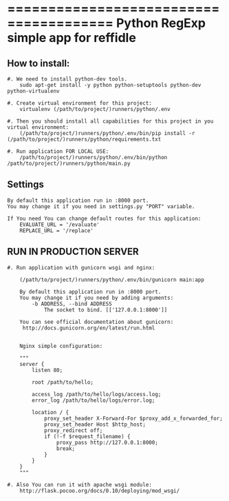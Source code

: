 =======================================
 Python RegExp simple app for reffidle
=======================================

How to install:
---------------------------------------

    #. We need to install python-dev tools.
        sudo apt-get install -y python python-setuptools python-dev python-virtualenv
       
    #. Create virtual environment for this project:
        virtualenv (/path/to/project/)runners/python/.env
        
    #. Then you should install all capabilities for this project in you virtual environment:
        (/path/to/project/)runners/python/.env/bin/pip install -r (/path/to/project/)runners/python/requirements.txt
        
    #. Run application FOR LOCAL USE:
        /path/to/project/)runners/python/.env/bin/python /path/to/project/)runners/python/main.py
         

Settings
---------------------------------------

    By default this application run in :8000 port.
    You may change it if you need in settings.py "PORT" variable.
    
    If You need You can change default routes for this application:
        EVALUATE_URL = '/evaluate'
        REPLACE_URL = '/replace'


RUN IN PRODUCTION SERVER
---------------------------------------
    #. Run application with gunicorn wsgi and nginx:
    
        (/path/to/project/)runners/python/.env/bin/gunicorn main:app
        
        By default this application run in :8000 port.
        You may change it if you need by adding arguments:
            -b ADDRESS, --bind ADDRESS 
                The socket to bind. [['127.0.0.1:8000']]
                
        You can see official documentation about gunicorn:
         http://docs.gunicorn.org/en/latest/run.html
         
         
        Nginx simple configuration:
        
        """
        server {
            listen 80;
         
            root /path/to/hello;
         
            access_log /path/to/hello/logs/access.log;
            error_log /path/to/hello/logs/error.log;
         
            location / {
                proxy_set_header X-Forward-For $proxy_add_x_forwarded_for;
                proxy_set_header Host $http_host;
                proxy_redirect off;
                if (!-f $request_filename) {
                    proxy_pass http://127.0.0.1:8000;
                    break;
                }
            }
        }
        """
    
    #. Also You can run it with apache wsgi module:
        http://flask.pocoo.org/docs/0.10/deploying/mod_wsgi/

